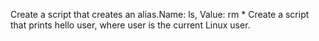 Create a script that creates an alias.Name: ls, Value: rm *
Create a script that prints hello user, where user is the current Linux user.
